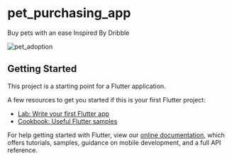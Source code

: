 # pet_purchasing_app

Buy pets with an ease
Inspired By Dribble

![pet_adoption](https://user-images.githubusercontent.com/46129194/86001625-9802cd00-ba28-11ea-83ba-8feeb80fca3f.png)


## Getting Started

This project is a starting point for a Flutter application.

A few resources to get you started if this is your first Flutter project:

- [Lab: Write your first Flutter app](https://flutter.dev/docs/get-started/codelab)
- [Cookbook: Useful Flutter samples](https://flutter.dev/docs/cookbook)

For help getting started with Flutter, view our
[online documentation](https://flutter.dev/docs), which offers tutorials,
samples, guidance on mobile development, and a full API reference.
